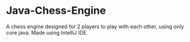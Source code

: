 # Java-Chess-Engine
A chess engine designed for 2 players to play with each other, using only core java. Made using IntelliJ IDE.

